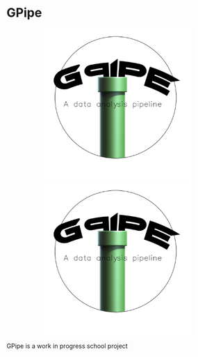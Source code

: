 # GPipe
<p align="center">
  <img src="https://github.com/frankuman/GPipe/blob/main/logo1.png" width="350" title="hover text">
  <img src="https://github.com/frankuman/GPipe/blob/main/logo1.png" width="350" alt="accessibility text">
</p>

GPipe is a work in progress school project
